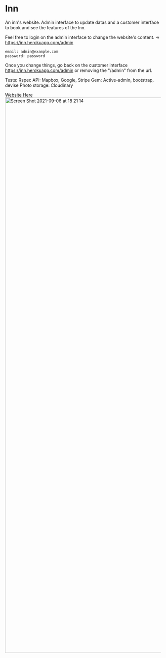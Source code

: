 # Inn

An inn's website.
Admin interface to update datas and a customer interface to book and see the features of the Inn. 

Feel free to login on the admin interface to change the website's content.
=> https://inn.herokuapp.com/admin
```
email: admin@example.com
password: password
```
Once you change things, go back on the customer interface https://inn.herokuapp.com/admin or removing the "/admin" from the url.

Tests: Rspec 
API: Mapbox, Google, Stripe
Gem: Active-admin, bootstrap, devise
Photo storage: Cloudinary
 
<a href="https://le-clos-valliere.herokuapp.com/" target="_blank">Website Here</a>
<img width="1792" alt="Screen Shot 2021-09-06 at 18 21 14" src="https://github.com/PierreRichemond/Inn/blob/master/app/assets/images/inn.png">
